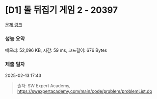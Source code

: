 # [D1] 돌 뒤집기 게임 2 - 20397 

[문제 링크](https://swexpertacademy.com/main/code/problem/problemDetail.do?contestProbId=AY3o7m4axawDFAUZ) 

### 성능 요약

메모리: 52,096 KB, 시간: 59 ms, 코드길이: 676 Bytes

### 제출 일자

2025-02-13 17:43



> 출처: SW Expert Academy, https://swexpertacademy.com/main/code/problem/problemList.do